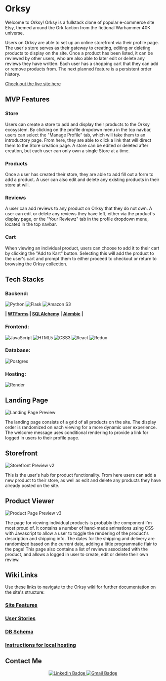 # Orksy

Welcome to Orksy! Orksy is a fullstack clone of popular e-commerce site Etsy, themed around the Ork faction from the fictional Warhammer 40K universe. 

Users on Orksy are able to set up an online storefront via their profile page. The user's store serves as their gateway to creating, editing or deleting products to display on the site. Once a product has been listed, it can be reviewed by other users, who are also able to later edit or delete any reviews they have written.  Each user has a shopping cart that they can add or remove products from. The next planned feature is a persistent order history.

[Check out the live site here](https://orksy.onrender.com)

## MVP Features

### Store

Users can create a store to add and display their products to the Orksy ecosystem.  By clicking on the profile dropdown menu in the top navbar, users can select the "Manage Profile" tab, which will take them to an introductory page.  From here, they are able to click a link that will direct them to the Store creation page.  A store can be edited or deleted after creation, but each user can only own a single Store at a time.

### Products

Once a user has created their store, they are able to add fill out a form to add a product.  A user can also edit and delete any existing products in their store at will.

### Reviews

A user can add reviews to any product on Orksy that they do not own.  A user can edit or delete any reviews they have left, either via the product's display page, or the "Your Reviewz" tab in the profile dropdown menu, located in the top navbar.

### Cart

When viewing an individual product, users can choose to add it to their cart by clicking the "Add to Kart" button. Selecting this will add the product to the user's cart and prompt them to either proceed to checkout or return to browsing the Orksy collection.

## Tech Stacks

### Backend:
![Python](https://img.shields.io/badge/python-3670A0?style=for-the-badge&logo=python&logoColor=ffdd54)
![Flask](https://img.shields.io/badge/flask-%23000.svg?style=for-the-badge&logo=flask&logoColor=white)
![Amazon S3](https://img.shields.io/static/v1?style=for-the-badge&message=Amazon+S3&color=569A31&logo=Amazon+S3&logoColor=FFFFFF&label=)

**| [WTForms](https://wtforms.readthedocs.io/en/3.0.x/) | [SQLAlchemy](https://www.sqlalchemy.org/) | [Alembic](https://alembic.sqlalchemy.org/en/latest/) |**

### Frontend:
![JavaScript](https://img.shields.io/badge/javascript-%23323330.svg?style=for-the-badge&logo=javascript&logoColor=%23F7DF1E)
![HTML5](https://img.shields.io/badge/html5-%23E34F26.svg?style=for-the-badge&logo=html5&logoColor=white)
![CSS3](https://img.shields.io/badge/css3-%231572B6.svg?style=for-the-badge&logo=css3&logoColor=white)
![React](https://img.shields.io/badge/react-%2320232a.svg?style=for-the-badge&logo=react&logoColor=%2361DAFB)
![Redux](https://img.shields.io/badge/redux-%23593d88.svg?style=for-the-badge&logo=redux&logoColor=white)

### Database:

![Postgres](https://img.shields.io/badge/postgres-%23316192.svg?style=for-the-badge&logo=postgresql&logoColor=white)

### Hosting:

![Render](https://img.shields.io/badge/Render-%46E3B7.svg?style=for-the-badge&logo=render&logoColor=white)


## Landing Page
![Landing Page Preview](https://user-images.githubusercontent.com/108154848/211070315-2d4d39dc-e1c9-4416-aa05-6f56e2b44a36.jpg)

The landing page consists of a grid of all products on the site.  The display order is randomized on each viewing for a more dynamic user experience.  The welcome message uses conditional rendering to provide a link for logged in users to their profile page.

## Storefront
![Storefront Preview v2](https://user-images.githubusercontent.com/108154848/211596994-865ab0f1-8818-40bf-b76c-4e613f4fbd8b.jpg)

This is the user's hub for product functionality.  From here users can add a new product to their store, as well as edit and delete any products they have already posted on the site.

## Product Viewer
![Product Page Preview v3](https://user-images.githubusercontent.com/108154848/211597211-0b6bf00e-c090-4e39-b586-8370c37be314.jpg)

The page for viewing individual products is probably the component I'm most proud of.  It contains a number of hand-made animations using CSS with Javascript to allow a user to toggle the rendering of the product's description and shipping info.  The dates for the shipping and delivery are randomized based on the current date, adding a little programmatic flair to the page!  This page also contains a list of reviews associated with the product, and allows a logged in user to create, edit or delete their own review.

## Wiki Links
Use these links to navigate to the Orksy wiki for further documentation on the site's structure:

### [Site Features](https://github.com/ChristoGrab/orksy/wiki/Site-Features)
### [User Stories](https://github.com/ChristoGrab/orksy/wiki/User-Stories)
### [DB Schema](https://github.com/ChristoGrab/orksy/wiki/DB-Schema)
### [Instructions for local hosting](https://github.com/ChristoGrab/orksy/wiki/Instructions-for-Running-App-Locally)

## Contact Me

<div id="header" align="center">
  <div id="badges">
  
  <a href="https://www.linkedin.com/in/christo-grabowski-894a82a6" target="_blank">
    <img src="https://img.shields.io/badge/LinkedIn-blue?style=for-the-badge&logo=linkedin&logoColor=white" alt="LinkedIn Badge"/>
  </a>
    
  <a href="mailto:christo.grab@gmail.com" target="_blank">
    <img src="https://img.shields.io/badge/Gmail-D14836?style=for-the-badge&logo=gmail&logoColor=white" alt="Gmail Badge"/>
  </a>
  </div>
</div>

